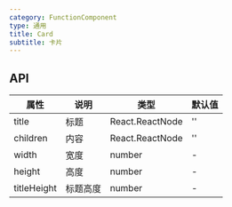 ```yaml
---
category: FunctionComponent
type: 通用
title: Card
subtitle: 卡片
---
```


## API

  
| 属性 | 说明 | 类型 | 默认值 |
| ---  | --- | --- | ---   |
| title | 标题 | React.ReactNode | '' |
| children | 内容 | React.ReactNode | '' |
| width | 宽度 | number | - |
| height | 高度 | number | - |
| titleHeight | 标题高度 | number | - |
 
